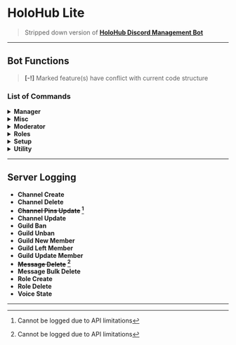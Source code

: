 # HoloHub Lite

> Stripped down version of [**HoloHub Discord Management Bot**](https://holohub-community.github.io/)

- - -

## Bot Functions

> **[-!]** Marked feature(s) have conflict with current code structure

### List of Commands

<details>
<summary> <b>Manager</b> </summary>

|          Command Name | Command Usage                                   |             Command Description             |
| --------------------: | :---------------------------------------------- | :-----------------------------------------: |
| **Announce-everyone** | **`!hb announce-everyone [channel] [message]`** |    Send an announcement with `@everyone`    |
|     **Announce-here** | **`!hb announce-here [channel] [message]`**     |      Send an announcement with `@here`      |
|     **Announce-role** | **`!hb announce-role [channel] [message]`**     | Send an announcement with a role(s) mention |
|          **Announce** | **`!hb announce [channel] [message]`**          |            Send an announcement             |
|          **Ban-list** | **`!hb ban-list`**                              |           List all banned members           |
|         **List-mods** | **`!hb list-mods`**                             |               List moderators               |
|      **Lockdown-end** | **`!hb lockdown-end`**                          |        Unlock channel from everyone         |
|          **Lockdown** | **`!hb lockdown`**                              |         Lock channel from everyone          |
|           **Members** | **`!hb members`**                               |          List members in a role(s)          |
|              **Nuke** | **`!hb nuke`**                                  |               Nuke a channel                |
|             **Prune** | **`!hb prune [count (1 - 99)]`**                |            Bulk delete messages             |
|               **Say** | **`!hb say [channel] [message]`**               |         Make the bot say a message          |

</details>

<details>
<summary> <b>Misc</b> </summary>

|     Command Name | Command Usage                        |     Command Description     |
| ---------------: | :----------------------------------- | :-------------------------: |
|          **AFK** | **`!hb afk`**                        |    Set `[ AFK ]` status     |
| **Member-count** | **`!hb member-count`**               | Display server member count |
|  **Server-info** | **`!hb server-info`**                |  Display server properties  |
|     **Set-nick** | **`!hb set-nick [user] [nickname]`** |    Change user nickname     |
|    **User-info** | **`!hb user-info [user / author]`**  |      Display user info      |

</details>

<details>
<summary> <b>Moderator</b> </summary>

| Command Name | Command Usage                  |         Command Description          |
| -----------: | :----------------------------- | :----------------------------------: |
|      **Ban** | **`!hb ban [user] [reason]`**  |         Ban a violating user         |
|     **Jail** | **`!hb jail [user]`**          |           Put user to jail           |
|     **Kick** | **`!hb kick [user] [reason]`** |             Kick a user              |
|     **Mute** | **`!hb mute [user]`**          | Temporarily disable user permissions |
|   **Unjail** | **`!hb unjail [user]`**        |        Release user from jail        |

</details>

<details>
<summary> <b>Roles</b> </summary>

|         Command Name | Command Usage                                                  |                          Command Description                          |
| -------------------: | :------------------------------------------------------------- | :-------------------------------------------------------------------: |
|          **Add-mod** | **`!hb add-mod [role name]`**                                  |        Auto create a mod role (permissions already configured)        |
|         **Add-role** | **`!hb add-role [role name] [hexcolor] [hoist (true/false)]`** | Create a new role, with optional color and hoist(visible to everyone) |
|       **Delete-mod** | **`!hb delete-mod [role / user]`**                             |                   Delete a moderator(s) or mod role                   |
|      **Delete-role** | **`!hb delete-role [role]`**                                   |                            Delete a role'                             |
|         **Role-add** | **`!hb role-add [user] [role]`**                               |                       Add role(s) to a user(s)                        |
|         **Role-all** | **`!hb role-all [role]`**                                      |            Add/remove all users from a role (Limit 1 role)            |
|        **Role-bots** | **`!hb role-bots [role]`**                                     |         Add/remove all bots to or from a role (Limit 1 role)          |
|       **Role-color** | **`!hb role-color [role] [hexcolor]`**                         |                           Change role color                           |
|      **Role-humans** | **`!hb role-humans [role]`**                                   |         Add/remove all users to or from a role (Limit 1 role)         |
|        **Role-info** | **`!hb role-info [role]`**                                     |                     Display info of a given role                      |
| **Role-mentionable** | **`!hb role-mentionable [role]`**                              |                       Toggle mentions of a role                       |
|        **Role-move** | **`!hb role-move [old role] [new role]`**                      |            Move all users to or from a role (Limit 1 role)            |
|   **Role-removeall** | **`!hb role-removeall [role]`**                                |                      Remove all roles of a user                       |
|  **Role-visibility** | **`!hb role-visibility [role]`**                               |                      Toggle visibility of a role                      |
|             **Role** | **`!hb role [user] [role]`**                                   |                    Add/remove role(s) from a user                     |
|            **Roles** | **`!hb roles (optional search)`**                              |                     Dislay a list of server roles                     |

</details>

<details>
<summary> <b>Setup</b> </summary>

|      Command Name | Command Usage           |  Command Description  |
| ----------------: | :---------------------- | :-------------------: |
| **Arrival-setup** | **`!hb arrival-setup`** | Setup arrival channel |
| **Logging-setup** | **`!hb logging-setup`** | Setup logging channel |

</details>

<details>
<summary> <b>Utility</b> </summary>

| Command Name | Command Usage                 |        Command Description        |
| -----------: | :---------------------------- | :-------------------------------: |
|     **Help** | **`!hb help [command name]`** | Get info about a specific command |
|   **Invite** | **`!hb invite`**              |        Get bot invite link        |
|     **Ping** | **`!hb ping`**                |         Display bot ping          |
|  **Webpage** | **`!hb webpage`**             |       Get bot webpage link        |

</details>

- - -

## Server Logging

- **Channel Create**
- **Channel Delete**
- **~~Channel Pins Update~~ [^1]**
- **Channel Update**
- **Guild Ban**
- **Guild Unban**
- **Guild New Member**
- **Guild Left Member**
- **Guild Update Member**
- **~~Message Delete~~ [^1]**
- **Message Bulk Delete**
- **Role Create**
- **Role Delete**
- **Voice State**

- - -

[^1]: Cannot be logged due to API limitations
